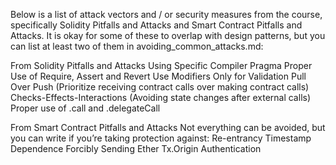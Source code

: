 Below is a list of attack vectors and / or security measures from the course, specifically Solidity Pitfalls and Attacks and Smart Contract Pitfalls and Attacks. It is okay for some of these to overlap with design patterns, but you can list at least two of them in avoiding_common_attacks.md:

From Solidity Pitfalls and Attacks
Using Specific Compiler Pragma 
Proper Use of Require, Assert and Revert 
Use Modifiers Only for Validation 
Pull Over Push (Prioritize receiving contract calls over making contract calls)
Checks-Effects-Interactions (Avoiding state changes after external calls)
Proper use of .call and .delegateCall

From Smart Contract Pitfalls and Attacks
Not everything can be avoided, but you can write if you’re taking protection against:
Re-entrancy
Timestamp Dependence
Forcibly Sending Ether
Tx.Origin Authentication

